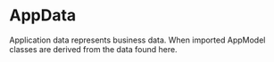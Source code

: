 ﻿# AppData
Application data represents business data.  When imported AppModel classes are derived from the data found here.